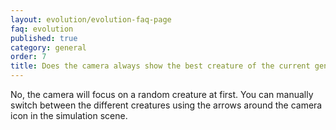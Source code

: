 ```yaml
---
layout: evolution/evolution-faq-page
faq: evolution
published: true
category: general
order: 7
title: Does the camera always show the best creature of the current generation?
---
```


No, the camera will focus on a random creature at first. You can manually switch between the different creatures using the arrows around the camera icon in the simulation scene. 
